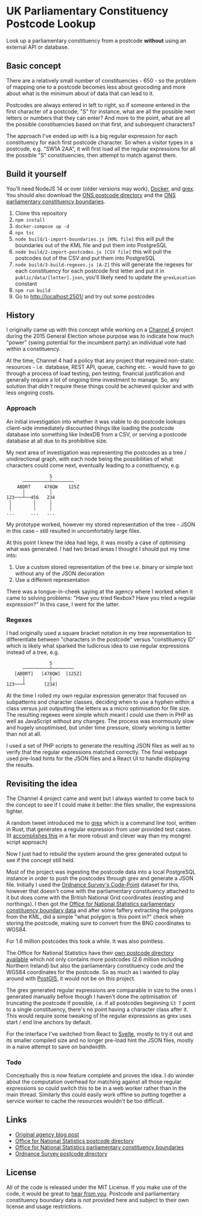 # UK Parliamentary Constituency Postcode Lookup

Look up a parliamentary constituency from a postcode **without** using an external API or database.

## Basic concept

There are a relatively small number of constituencies - 650 - so the problem of mapping one to a postcode becomes less about geocoding and more about what is the minimum about of data that can lead to it.

Postcodes are always entered in left to right, so if someone entered in the first character of a postcode, "S" for instance, what are all the possible next letters or numbers that they can enter? And more to the point, what are all the possible constituencies based on that first, and subsequent characters?

The approach I've ended up with is a big regular expression for each constituency for each first postcode character. So when a visitor types in a postcode, e.g. "SW1A 2AA", it will first load all the regular expressions for all the possible "S" constituencies, then attempt to match against them.

## Build it yourself

You'll need NodeJS 14 or over (older versions may work), [Docker](https://www.docker.com/products/docker-desktop), and [grex](https://github.com/pemistahl/grex). You should also download the [ONS postcode directory](https://geoportal.statistics.gov.uk/datasets/ons-postcode-directory-february-2021) and the [ONS parliamentary constituency boundaries](https://geoportal.statistics.gov.uk/search?collection=Dataset&sort=name&tags=all(BDY_PCON)).

1. Clone this repository
2. `npm install`
3. `docker-compose up -d`
4. `npx tsc`
5. `node build/1-import-boundaries.js [KML file]` this will pull the boundaries out of the KML file and put them into PostgreSQL
6. `node build/2-import-postcodes.js [CSV file]` this will pull the postcodes out of the CSV and put them into PostgreSQL
7. `node build/3-build-regexes.js [A-Z]` this will generate the regexes for each constituency for each postcode first letter and put it in `public/data/[letter].json`, you'll likely need to update the `grexLocation` constant
8. `npm run build`
9. Go to [http://localhost:2501/](localhost:2501) and try out some postcodes

## History

I originally came up with this concept while working on a [Channel 4](https://www.channel4.com/) project during the 2015 General Election whose purpose was to indicate how much "power" (swing potential for the incumbent party) an individual vote had within a constituency.

At the time, Channel 4 had a policy that any project that required non-static resources - i.e. database, REST API, queue, caching etc. - would have to go through a process of load testing, pen testing, financial justification and generally require a lot of ongoing time investment to manage. So, any solution that *didn't* require these things could be achieved quicker and with less ongoing costs.

### Approach

An initial investigation into whether it was viable to do postcode lookups client-side immediately discounted things like loading the postcode database into something like IndexDB from a CSV, or serving a postcode database at all due to its prohibitive size.

My next area of investigation was representing the postcodes as a tree / unidirectional graph, with each node being the possibilities of what characters could come next, eventually leading to a constituency, e.g.

```
                S
      ──────────┴────────
    ABDRT     478QW    125Z
      │         │
123───┴──456   234
 │        │     │
 │        │     │
...      ...   ...
```

My prototype worked, however my stored representation of the tree - JSON in this case - still resulted in uncomfortably large files.

At this point I knew the idea had legs, it was mostly a case of optimising what was generated. I had two broad areas I thought I should put my time into:

1. Use a custom stored representation of the tree i.e. binary or simple text without any of the JSON decoration
2. Use a different representation

There was a tongue-in-cheek saying at the agency where I worked when it came to solving problems: "Have you tried flexbox? Have you tried a regular expression?" In this case, I went for the latter.

### Regexes

I had originally used a square bracket notation in my tree representation to differentiate between "characters in the postcode" versus "constituency ID" which is likely what sparked the ludicrous idea to use regular expressions instead of a tree, e.g.

```
                S
      ──────────┴────────
   [ABDRT]   [478QW]  [125Z]
      │         │
123───┴       [234]
```

At the time I rolled my own regular expression generator that focused on subpatterns and character classes, deciding when to use a hyphen within a class versus just outputting the letters as a micro optimisation for file size. The resulting regexes were simple which meant I could use them in PHP as well as JavaScript without any changes. The process was enormously slow and hugely unoptimised, but under time pressure, slowly working is better than not at all.

I used a set of PHP scripts to generate the resulting JSON files as well as to verify that the regular expressions matched correctly. The final webpage used pre-load hints for the JSON files and a React UI to handle displaying the results.

## Revisiting the idea

The Channel 4 project came and went but I always wanted to come back to the concept to see if I could make it better: the files smaller, the expressions tighter.

A random tweet introduced me to [grex](https://github.com/pemistahl/grex) which is a command line tool, written in Rust, that generates a regular expression from user provided test cases. (It [accomplishes this](https://github.com/pemistahl/grex#7--how-does-it-work-top-) in a far more robust and clever way than my mongrel script approach)

Now I just had to rebuild the system around the grex generated output to see if the concept still held.

Most of the project was ingesting the postcode data into a local PostgreSQL instance in order to push the postcodes through grex and generate a JSON file. Initially I used the [Ordnance Survey's Code-Point](https://www.ordnancesurvey.co.uk/business-government/products/code-point-open) dataset for this, however that doesn't come with the parliamentary constituency attached to it but does come with the British National Grid coordinates (easting and northings). I then got the [Office for National Statistics parliamentary constituency boundary data](https://geoportal.statistics.gov.uk/search?collection=Dataset&sort=name&tags=all(BDY_PCON)) and after some faffery extracting the polygons from the KML, did a simple "what polygon is this point in?" check when storing the postcode, making sure to convert from the BNG coordinates to WGS84.

For 1.6 million postcodes this took a while. It was also pointless.

The Office for National Statistics have their [own postcode directory available](https://geoportal.statistics.gov.uk/datasets/ons-postcode-directory-february-2021) which not only contains more postcodes (2.6 million including Northern Ireland) but also the parliamentary constituency code *and* the WGS84 coordinates for the postcode. So as much as I wanted to play around with [PostGIS](https://postgis.net/), it would not be on this project.

The grex generated regular expressions are comparable in size to the ones I generated manually before though I haven't done the optimisation of truncating the postcode if possible, i.e. if all postcodes beginning `S3 7` point to a single constituency, there's no point having a character class after it. This would require some tweaking of the regular expressions as grex uses start / end line anchors by default.

For the interface I've switched from React to [Svelte](https://svelte.dev/), mostly to try it out and its smaller compiled size and no longer pre-load hint the JSON files, mostly in a naive attempt to save on bandwidth.

### Todo

Conceptually this is now feature complete and proves the idea. I do wonder about the computation overhead for matching against all those regular expressions so could switch this to be in a web worker rather than in the main thread. Similarly this could easily work offline so putting together a service worker to cache the resources wouldn't be too difficult.

## Links

* [Original agency blog post](https://joipolloi.com/postcodes-to-constituency-on-the-client-side/)
* [Office for National Statistics postcode directory](https://geoportal.statistics.gov.uk/datasets/ons-postcode-directory-february-2021)
* [Office for National Statistics parliamentary constituency boundaries](https://geoportal.statistics.gov.uk/search?collection=Dataset&sort=name&tags=all(BDY_PCON))
* [Ordnance Survey postcode directory](https://www.ordnancesurvey.co.uk/business-government/products/code-point-open)

## License

All of the code is released under the MIT License. If you make use of the code, it would be great to [hear from you](https://twitter.com/ceetea_). Postcode and parliamentary constituency boundary data is not provided here and subject to their own license and usage restrictions.
